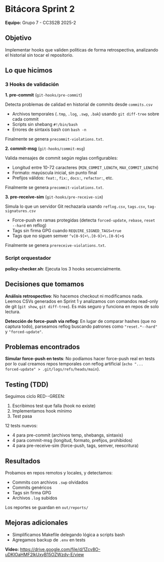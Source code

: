 # Bitácora Sprint 2

**Equipo:** Grupo 7 - CC3S2B 2025-2

## Objetivo

Implementar hooks que validen políticas de forma retrospectiva, analizando el historial sin tocar el repositorio.

## Lo que hicimos

### 3 Hooks de validación

**1. pre-commit** (`git-hooks/pre-commit`)

Detecta problemas de calidad en historial de commits desde `commits.csv`
- Archivos temporales (`.tmp`, `.log`, `.swp`, `.bak`) usando `git diff-tree` sobre cada commit
- Scripts sin shebang `#!/bin/bash`
- Errores de sintaxis bash con `bash -n`

Finalmente se genera `precommit-violations.txt`.

**2. commit-msg** (`git-hooks/commit-msg`)

Valida mensajes de commit según reglas configurables:
- Longitud entre 10-72 caracteres (`MIN_COMMIT_LENGTH`, `MAX_COMMIT_LENGTH`)
- Formato: mayúscula inicial, sin punto final
- Prefijos válidos: `feat:`, `fix:`, `docs:`, `refactor:`, etc.

Finalmente se genera `precommit-violations.txt`.

**3. pre-receive-sim** (`git-hooks/pre-receive-sim`)

Simula lo que un servidor Git rechazaría usando `reflog.csv`, `tags.csv`, `tag-signatures.csv`
- Force-push en ramas protegidas (detecta `forced-update`, `rebase`, `reset --hard` en reflog)
- Tags sin firma GPG cuando `REQUIRE_SIGNED_TAGS=true`
- Tags que no siguen semver `^v[0-9]+\.[0-9]+\.[0-9]+$`

Finalmente se genera `prereceive-violations.txt`.

### Script orquestador

**policy-checker.sh**: Ejecuta los 3 hooks secuencialmente.

## Decisiones que tomamos

**Análisis retrospectivo**: No hacemos checkout ni modificamos nada. Leemos CSVs generados en Sprint 1 y analizamos con comandos read-only de git (`git show`, `git diff-tree`). Es más seguro y funciona en repos de solo lectura.

**Detección de force-push vía reflog**: En lugar de comparar hashes (que no captura todo), parseamos reflog buscando patrones como `"reset.*--hard"` y `"forced-update"`.

## Problemas encontrados

**Simular force-push en tests**: No podíamos hacer force-push real en tests por lo cual creamos repos temporales con reflog artificial (`echo "... forced-update" > .git/logs/refs/heads/main`).

## Testing (TDD)

Seguimos ciclo RED--GREEN:
1. Escribimos test que falla (hook no existe)
2. Implementamos hook mínimo
3. Test pasa

12 tests nuevos:
- 4 para pre-commit (archivos temp, shebangs, sintaxis)
- 4 para commit-msg (longitud, formato, prefijos, prohibidos)
- 4 para pre-receive-sim (force-push, tags, semver, reescritura)

## Resultados

Probamos en repos remotos y locales, y detectamos:
- Commits con archivos `.swp` olvidados
- Commits genéricos
- Tags sin firma GPG
- Archivos `.log` subidos

Los reportes se guardan en `out/reports/`

## Mejoras adicionales

- Simplificamos Makefile delegando lógica a scripts bash
- Agregamos backup de `.env` en tests

**Video:** https://drive.google.com/file/d/1Zcv8O-uDKIOaHMF2lkUxyB15OZWzdv-E/view
